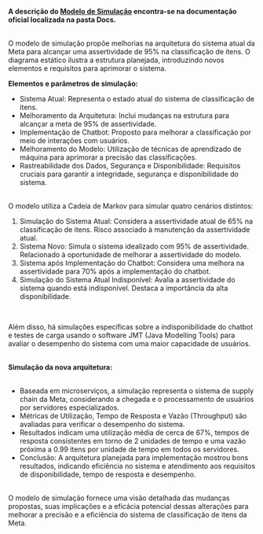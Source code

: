 **A descrição do [Modelo de Simulação](https://github.com/2023M8T3Inteli/Grupo-01/blob/main/Docs/index.md#modelo-de-simulação) encontra-se na documentação oficial localizada na pasta Docs.** <br>
<br>

O modelo de simulação propõe melhorias na arquitetura do sistema atual da Meta para alcançar uma assertividade de 95% na classificação de itens. O diagrama estático ilustra a estrutura planejada, introduzindo novos elementos e requisitos para aprimorar o sistema.

**Elementos e parâmetros de simulação:**

- Sistema Atual: Representa o estado atual do sistema de classificação de itens.
- Melhoramento da Arquitetura: Inclui mudanças na estrutura para alcançar a meta de 95% de assertividade.
- Implementação de Chatbot: Proposto para melhorar a classificação por meio de interações com usuários.
- Melhoramento do Modelo: Utilização de técnicas de aprendizado de máquina para aprimorar a precisão das classificações.
- Rastreabilidade dos Dados, Segurança e Disponibilidade: Requisitos cruciais para garantir a integridade, segurança e disponibilidade do sistema.
<br><br>

O modelo utiliza a Cadeia de Markov para simular quatro cenários distintos:
<br>
1. Simulação do Sistema Atual: Considera a assertividade atual de 65% na classificação de itens. Risco associado à manutenção da assertividade atual.
2. Sistema Novo: Simula o sistema idealizado com 95% de assertividade. Relacionado à oportunidade de melhorar a assertividade do modelo.
3. Sistema após Implementação do Chatbot: Considera uma melhora na assertividade para 70% após a implementação do chatbot.
4. Simulação do Sistema Atual Indisponível: Avalia a assertividade do sistema quando está indisponível. Destaca a importância da alta disponibilidade.
<br>

Além disso, há simulações específicas sobre a indisponibilidade do chatbot e testes de carga usando o software JMT (Java Modelling Tools) para avaliar o desempenho do sistema com uma maior capacidade de usuários.
<br><br>

**Simulação da nova arquitetura:**
<br><br>

- Baseada em microserviços, a simulação representa o sistema de supply chain da Meta, considerando a chegada e o processamento de usuários por servidores especializados.
- Métricas de Utilização, Tempo de Resposta e Vazão (Throughput) são avaliadas para verificar o desempenho do sistema.
- Resultados indicam uma utilização média de cerca de 67%, tempos de resposta consistentes em torno de 2 unidades de tempo e uma vazão próxima a 0.99 itens por unidade de tempo em todos os servidores.
- Conclusão: A arquitetura planejada para implementação mostrou bons resultados, indicando eficiência no sistema e atendimento aos requisitos de disponibilidade, tempo de resposta e desempenho.

<br>
O modelo de simulação fornece uma visão detalhada das mudanças propostas, suas implicações e a eficácia potencial dessas alterações para melhorar a precisão e a eficiência do sistema de classificação de itens da Meta.
